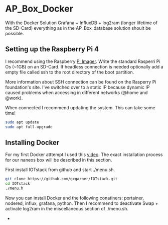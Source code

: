 # AP_Box_Docker
With the Docker Solution Grafana + InfluxDB + log2ram (longer lifetime of the SD-Card) everything as in the AP_Box_database solution shoult be possible.

## Setting up the Raspberry Pi 4
I recommend using the Raspberry [Pi Imager](https://www.raspberrypi.org/downloads/ "Pi Imager Download Page"). Write the standard Rasperri Pi Os (~1GB) on an SD-Card.
If headless connection is needed optionally add a empty file called ssh to the root directory of the boot partition.

More information about SSH connection can be found on the Rasperry Pi foundation's site.
I've switched over to a static IP because dynamic IP caused problems when accessing in different networks (@home and @work).

When connected I recommend updating the system. This can take some time!
```Bash
sudo apt update
sudo apt full-upgrade
```

## Installing Docker
For my first Docker atttempt I used this [video](https://www.youtube.com/watch?time_continue=29&v=a6mjt8tWUws&feature=emb_logo). The exact installation process for our naneos box will be described in this section.

First install IOTstack from github and start ./menu.sh.
```Bash
git clone https://github.com/gcgarner/IOTstack.git
cd IOTstack
./menu.h
```

Now you can install Docker and the following conatiners: portainer, nodered, influx, grafana, python.
Then I recommend to deactivate Swap + activate log2ram in the miscellaneous section of ./menu.sh.

-